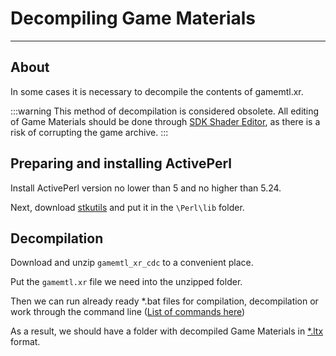 # Decompiling Game Materials

___

## About

In some cases it is necessary to decompile the contents of gamemtl.xr.

:::warning
This method of decompilation is considered obsolete. All editing of Game Materials should be done through [SDK Shader Editor](../../modding-tools/sdk/shader-editor/shader-editor.md), as there is a risk of corrupting the game archive.
:::

## Preparing and installing ActivePerl

Install ActivePerl version no lower than 5 and no higher than 5.24.

Next, download [stkutils](https://disk.yandex.ru/d/nnjntzYZQv8sD) and put it in the `\Perl\lib` folder.

## Decompilation

Download and unzip `gamemtl_xr_cdc` to a convenient place.

Put the `gamemtl.xr` file we need into the unzipped folder.

Then we can run already ready *.bat files for compilation, decompilation or work through the command line ([List of commands here](../../modding-tools/achive-compilers-decompilers/gamemtl-xr-cdc.md))

As a result, we should have a folder with decompiled Game Materials in [*.ltx](../../reference/file-formats/conf-script/ltx.md) format.
